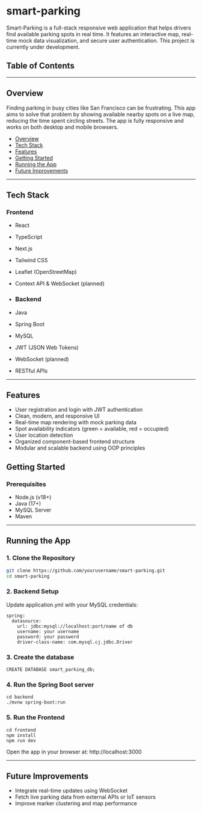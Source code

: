 # smart-parking
Smart-Parking is a full-stack responsive web application that helps drivers find available parking spots in real time. It features an interactive map, real-time mock data visualization, and secure user authentication. This project is currently under development.

## Table of Contents

---

## Overview

Finding parking in busy cities like San Francisco can be frustrating. This app aims to solve that problem by showing available nearby spots on a live map, reducing the time spent circling streets. The app is fully responsive and works on both desktop and mobile browsers.

- [Overview](#overview)
- [Tech Stack](#tech-stack)
- [Features](#features)
- [Getting Started](#getting-started)
- [Running the App](#running-the-app)
- [Future Improvements](#future-improvements)

---

## Tech Stack

### Frontend
- React
- TypeScript
- Next.js
- Tailwind CSS
- Leaflet (OpenStreetMap)
- Context API & WebSocket (planned)



- ### Backend
- Java
- Spring Boot
- MySQL
- JWT (JSON Web Tokens)
- WebSocket (planned)
- RESTful APIs

----

## Features

- User registration and login with JWT authentication
- Clean, modern, and responsive UI
- Real-time map rendering with mock parking data
- Spot availability indicators (green = available, red = occupied)
- User location detection
- Organized component-based frontend structure
- Modular and scalable backend using OOP principles



## Getting Started

### Prerequisites

- Node.js (v18+)
- Java (17+)
- MySQL Server
- Maven

---

## Running the App

### 1. Clone the Repository

```bash
git clone https://github.com/yourusername/smart-parking.git
cd smart-parking

```

### 2. Backend Setup


Update application.yml with your MySQL credentials:

```
spring:
  datasource:
    url: jdbc:mysql://localhost:port/name of db
    username: your username
    password: your password
    driver-class-name: com.mysql.cj.jdbc.Driver

```

### 3. Create the database

```
CREATE DATABASE smart_parking_db;
```

###  4. Run the Spring Boot server

```
cd backend
./mvnw spring-boot:run
```

### 5. Run the Frontend 

```
cd frontend
npm install
npm run dev
```
Open the app in your browser at:
http://localhost:3000

---

## Future Improvements

- Integrate real-time updates using WebSocket
- Fetch live parking data from external APIs or IoT sensors
- Improve marker clustering and map performance

